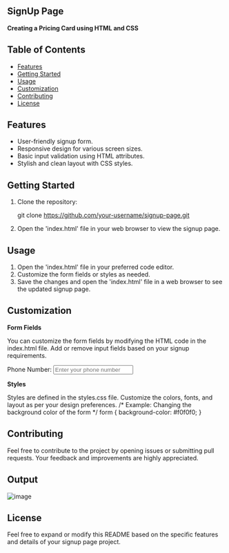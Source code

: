 ## SignUp Page

**Creating a Pricing Card using HTML and CSS**

## Table of Contents
- [Features](#features)
- [Getting Started](#getting-started)
- [Usage](#usage)
- [Customization](#customization)
- [Contributing](#contributing)
- [License](#license)

## Features

- User-friendly signup form.
- Responsive design for various screen sizes.
- Basic input validation using HTML attributes.
- Stylish and clean layout with CSS styles.

## Getting Started

1. Clone the repository:
   
   git clone https://github.com/your-username/signup-page.git

2. Open the 'index.html' file in your web browser to view the signup page.

## Usage

1. Open the 'index.html' file in your preferred code editor.
2. Customize the form fields or styles as needed.
3. Save the changes and open the 'index.html' file in a web browser to see the updated signup page.

## Customization

**Form Fields**

You can customize the form fields by modifying the HTML code in the index.html file. Add or remove input fields based on your signup requirements.
<!-- Example: Adding a new input field for the user's phone number -->
<label for="phone">Phone Number:</label>
<input type="tel" id="phone" name="phone" placeholder="Enter your phone number" required>

**Styles**

Styles are defined in the styles.css file. Customize the colors, fonts, and layout as per your design preferences.
/* Example: Changing the background color of the form */
form {
  background-color: #f0f0f0;
}

## Contributing

Feel free to contribute to the project by opening issues or submitting pull requests. Your feedback and improvements are highly appreciated.

## Output

![image](https://github.com/Janashree2004/SignUp_Page/assets/142415775/b2a2c167-3bb3-4646-8b4b-bfea0a23d99d)

## License

Feel free to expand or modify this README based on the specific features and details of your signup page project.
















